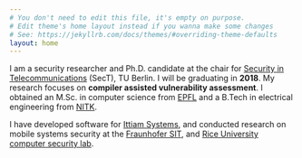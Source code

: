 ```yaml
---
# You don't need to edit this file, it's empty on purpose.
# Edit theme's home layout instead if you wanna make some changes
# See: https://jekyllrb.com/docs/themes/#overriding-theme-defaults
layout: home
---
```


I am a security researcher and Ph.D. candidate at the chair for [Security in Telecommunications][1] (SecT), TU Berlin. I will be graduating in **2018**. My research focuses on **compiler assisted vulnerability assessment**. I obtained an M.Sc. in computer science from [EPFL][2] and a B.Tech in electrical engineering from [NITK][3].

I have developed software for [Ittiam Systems][4], and conducted research on mobile systems security at the [Fraunhofer SIT][5], and [Rice University computer security lab][6].

[1]: http://www.fgsect.de
[2]: https://www.epfl.ch
[3]: http://www.nitk.ac.in
[4]: https://www.ittiam.com
[5]: https://www.sit.fraunhofer.de/en/
[6]: http://seclab.cs.rice.edu/
